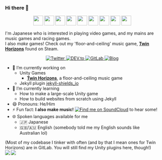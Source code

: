 ### Hi there 👋

<p align="center">
<img src="https://s2.svgbox.net/files.svg?ic=csharp2&color=000" width="32" height="32">
<img src="https://s2.svgbox.net/files.svg?ic=php&color=000" width="32" height="32">
<img src="https://s2.svgbox.net/files.svg?ic=js&color=000" width="32" height="32">
<img src="https://s2.svgbox.net/files.svg?ic=typescript&color=000" width="32" height="32">
<img src="https://s2.svgbox.net/files.svg?ic=python&color=000" width="32" height="32">
<img src="https://s2.svgbox.net/files.svg?ic=ruby&color=000" width="32" height="32">
<img src="https://s2.svgbox.net/files.svg?ic=jekyll&color=000" width="32" height="32">
<img src="https://s2.svgbox.net/files.svg?ic=swift&color=000" width="32" height="32">
<img src="https://s2.svgbox.net/files.svg?ic=kotlin&color=000" width="32" height="32">
</p>

I'm Japanese who is interested in playing video games, and my mains are music games and racing games.  
I also *make* games! Check out my 'floor-and-ceiling' music game, **[Twin Horizons](https://store.steampowered.com/app/1352730/Twin_Horizons/)** found on Steam.

<p align="center">
<a href="https://twitter.com/CollapsedPlug">
  <img alt="Twitter" src="https://img.shields.io/static/v1?label=Find%20me%20on&message=Twitter&color=1DA1F2&style=for-the-badge&logo=twitter" />
</a> 
<a href="https://dev.to/clpsplug">
  <img alt="DEV.to" src="https://img.shields.io/static/v1?label=Find%20me%20on&message=DEV.TO&color=0A0A0A&style=for-the-badge&logo=dev.to" />
</a>
<a href="https://www.gitlab.com/clpsplug">
  <img alt="GitLab" src="https://img.shields.io/static/v1?label=Find%20me%20on&message=Gitlab&color=FC6D26&style=for-the-badge&logo=gitlab" />
</a>
<a href="https://www.clpsplug.com/en/">
  <img alt="Blog" src="https://img.shields.io/static/v1?label=Visit&message=My%20Blog&color=blueviolet&style=for-the-badge" />
</a>
</p>

- 🔭 I’m currently working on
  - Unity Games
    - **[Twin Horizons](https://store.steampowered.com/app/1352730/Twin_Horizons/)**, a floor-and-ceiling music game
  - Jekyll plugin [jekyll-shields_io](https://github.com/clpsplug/jekyll-shields_io)
- 🌱 I’m currently learning
  - How to make a large-scale Unity game
  - How to build websites from scratch using Jekyll
- 😄 Pronouns: He/Him
- ⚡ Fun fact: **I also make music!** [![Find me on SoundCloud](https://img.shields.io/static/v1?label=Find%20me%20on&message=SoundCloud&color=FF3300&style=for-the-badge&logo=soundcloud)](https://www.soundcloud.com/collapsedplug) to hear some!
- 🌐 Spoken languages available for me
  - 🇯🇵 Japanese
  - 🇬🇧/🇦🇺 English (somebody told me my English sounds like Australian lol)

(Most of my codebase I tinker with often (and by that I mean ones for Twin Horizons) are in GitLab. You will still find my Unity plugins here, though!)  
<a href="https://github.com/anuraghazra/github-readme-stats">
  <img align="left" src="https://mikan.clpsplug.com/api?username=clpsplug&count_private=true&show_icons=true" />
</a>
<a href="https://github.com/anuraghazra/github-readme-stats">
  <img align="left" src="https://mikan.clpsplug.com/api/top-langs/?username=clpsplug&layout=compact&exclude_repo=CBlocks,CCADXKawazLogo" />
</a>



<!--
**Clpsplug/clpsplug** is a ✨ _special_ ✨ repository because its `README.md` (this file) appears on your GitHub profile.

Here are some ideas to get you started:

- 🔭 I’m currently working on ...
- 🌱 I’m currently learning ...
- 👯 I’m looking to collaborate on ...
- 🤔 I’m looking for help with ...
- 💬 Ask me about ...
- 📫 How to reach me: ...
- 😄 Pronouns: ...
- ⚡ Fun fact: ...
-->

